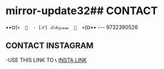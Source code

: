 # mirror-update32## CONTACT
••¤(`×  🎀  - [𝒳] 𝒯𝑒𝓁𝑒𝑔𝓇𝒶𝓂  🎀  ×`(¤•• --- 9732390526

## CONTACT INSTAGRAM
-USE THIS LINK TO 📞 [INSTA LINK](https://www.instagram.com/abhisekmajumder331/)
